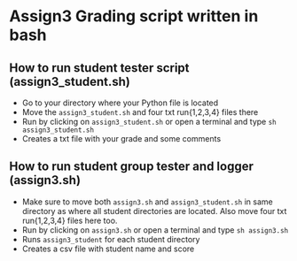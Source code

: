 # Assign3 Grading script written in bash


## How to run student tester script (assign3_student.sh)


* Go to your directory where your Python file is located
* Move the `assign3_student.sh` and four txt run{1,2,3,4} files there
* Run by clicking on `assign3_student.sh` or open a terminal and type 
    `sh assign3_student.sh`
* Creates a txt file with your grade and some comments


## How to run student group tester and logger (assign3.sh)


* Make sure to move both `assign3.sh` and `assign3_student.sh` in 
    same directory as where all student directories are located.
    Also move four txt run{1,2,3,4} files here too.
* Run by clicking on `assign3.sh` or open a terminal and type
    `sh assign3.sh`
* Runs `assign3_student` for each student directory
* Creates a csv file with student name and score